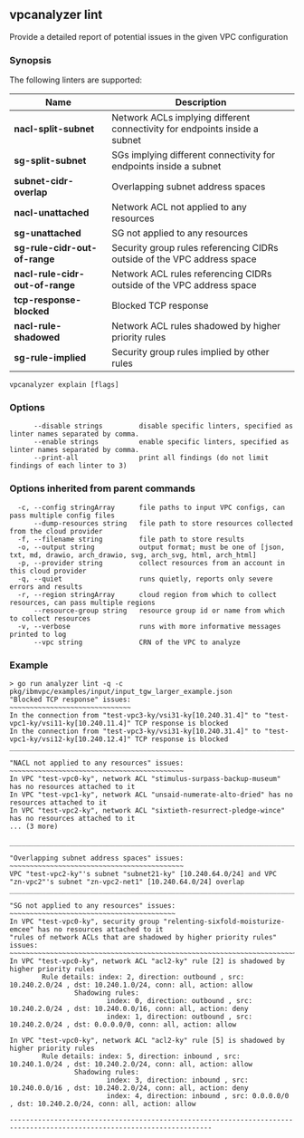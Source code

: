 ## vpcanalyzer lint

Provide a detailed report of potential issues in the given VPC configuration

### Synopsis

The following linters are supported:

| Name                            | Description                                                                |
|---------------------------------|----------------------------------------------------------------------------|
| **nacl-split-subnet**           | Network ACLs implying different connectivity for endpoints inside a subnet | 
| **sg-split-subnet**             | SGs implying different connectivity for endpoints inside a subnet          |  
| **subnet-cidr-overlap**         | Overlapping subnet address spaces                                          |  
| **nacl-unattached**             | Network ACL not applied to any resources                                   |  
| **sg-unattached**               | SG not applied to any resources                                            |  
| **sg-rule-cidr-out-of-range**   | Security group rules referencing CIDRs outside of the VPC address space    |
| **nacl-rule-cidr-out-of-range** | Network ACL rules referencing CIDRs outside of the VPC address space       |
| **tcp-response-blocked**        | Blocked TCP response                                                       |
| **nacl-rule-shadowed**          | Network ACL rules shadowed by higher priority rules                        |
| **sg-rule-implied**             | Security group rules implied by other rules                                |


```
vpcanalyzer explain [flags]
```

### Options

```
      --disable strings         disable specific linters, specified as linter names separated by comma.
      --enable strings          enable specific linters, specified as linter names separated by comma.
      --print-all               print all findings (do not limit findings of each linter to 3)

```

### Options inherited from parent commands
```
  -c, --config stringArray      file paths to input VPC configs, can pass multiple config files
      --dump-resources string   file path to store resources collected from the cloud provider
  -f, --filename string         file path to store results
  -o, --output string           output format; must be one of [json, txt, md, drawio, arch_drawio, svg, arch_svg, html, arch_html]
  -p, --provider string         collect resources from an account in this cloud provider
  -q, --quiet                   runs quietly, reports only severe errors and results
  -r, --region stringArray      cloud region from which to collect resources, can pass multiple regions
      --resource-group string   resource group id or name from which to collect resources
  -v, --verbose                 runs with more informative messages printed to log
      --vpc string              CRN of the VPC to analyze
```

### Example
```
> go run analyzer lint -q -c pkg/ibmvpc/examples/input/input_tgw_larger_example.json
"Blocked TCP response" issues:
~~~~~~~~~~~~~~~~~~~~~~~~~~~~~~
In the connection from "test-vpc3-ky/vsi31-ky[10.240.31.4]" to "test-vpc1-ky/vsi11-ky[10.240.11.4]" TCP response is blocked
In the connection from "test-vpc3-ky/vsi31-ky[10.240.31.4]" to "test-vpc1-ky/vsi12-ky[10.240.12.4]" TCP response is blocked
________________________________________________________________________________________________________________________________________________________________________________________________________

"NACL not applied to any resources" issues:
~~~~~~~~~~~~~~~~~~~~~~~~~~~~~~~~~~~~~~~~~~~
In VPC "test-vpc0-ky", network ACL "stimulus-surpass-backup-museum" has no resources attached to it
In VPC "test-vpc1-ky", network ACL "unsaid-numerate-alto-dried" has no resources attached to it
In VPC "test-vpc2-ky", network ACL "sixtieth-resurrect-pledge-wince" has no resources attached to it
... (3 more)

________________________________________________________________________________________________________________________________________________________________________________________________________

"Overlapping subnet address spaces" issues:
~~~~~~~~~~~~~~~~~~~~~~~~~~~~~~~~~~~~~~~~~~~
VPC "test-vpc2-ky"'s subnet "subnet21-ky" [10.240.64.0/24] and VPC "zn-vpc2"'s subnet "zn-vpc2-net1" [10.240.64.0/24] overlap
________________________________________________________________________________________________________________________________________________________________________________________________________

"SG not applied to any resources" issues:
~~~~~~~~~~~~~~~~~~~~~~~~~~~~~~~~~~~~~~~~~
In VPC "test-vpc0-ky", security group "relenting-sixfold-moisturize-emcee" has no resources attached to it
"rules of network ACLs that are shadowed by higher priority rules" issues:
~~~~~~~~~~~~~~~~~~~~~~~~~~~~~~~~~~~~~~~~~~~~~~~~~~~~~~~~~~~~~~~~~~~~~~~~~~
In VPC "test-vpc0-ky", network ACL "acl2-ky" rule [2] is shadowed by higher priority rules
        Rule details: index: 2, direction: outbound , src: 10.240.2.0/24 , dst: 10.240.1.0/24, conn: all, action: allow
                Shadowing rules:
                        index: 0, direction: outbound , src: 10.240.2.0/24 , dst: 10.240.0.0/16, conn: all, action: deny
                        index: 1, direction: outbound , src: 10.240.2.0/24 , dst: 0.0.0.0/0, conn: all, action: allow

In VPC "test-vpc0-ky", network ACL "acl2-ky" rule [5] is shadowed by higher priority rules
        Rule details: index: 5, direction: inbound , src: 10.240.1.0/24 , dst: 10.240.2.0/24, conn: all, action: allow
                Shadowing rules:
                        index: 3, direction: inbound , src: 10.240.0.0/16 , dst: 10.240.2.0/24, conn: all, action: deny
                        index: 4, direction: inbound , src: 0.0.0.0/0 , dst: 10.240.2.0/24, conn: all, action: allow

------------------------------------------------------------------------------------------------------------------------
```
